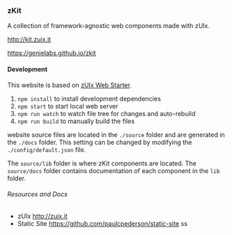 ### zKit

A collection of framework-agnostic web components made with zUIx.

http://kit.zuix.it

https://genielabs.github.io/zkit


#### Development

This website is based on [zUIx Web Starter](https://github.com/genemars/zuix-web-starter).

1. `npm install` to install development dependencies
2. `npm start` to start local web server
3. `npm run watch` to watch file tree for changes and auto-rebuild
4. `npm run build` to manually build the files

website source files are located in the `./source` folder and are
generated in the `./docs` folder.
This setting can be changed by modifying the `./config/default.json` file.

The `source/lib` folder is where zKit components are located.
The `source/docs` folder contains documentation of each component in the `lib` folder.


###### Resources and Docs

- zUIx http://zuix.it
- Static Site https://github.com/paulcpederson/static-site
ss